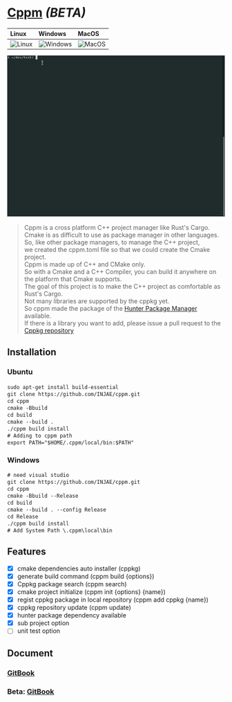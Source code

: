 
[Cppm](https://injae.github.io/cppm/) ***(BETA)*** 
========
|Linux|Windows|MacOS|
|:----|:------|:----|
![Linux](https://github.com/injae/cppm/workflows/Linux/badge.svg) | ![Windows](https://github.com/injae/cppm/workflows/Windows/badge.svg) | ![MacOS](https://github.com/injae/cppm/workflows/MacOS/badge.svg) |

![](cppm_demo.gif)
> Cppm is a cross platform C++ project manager like Rust's Cargo.   
> Cmake is as difficult to use as package manager in other languages.   
> So, like other package managers, to manage the C++ project,   
> we created the cppm.toml file so that we could create the Cmake project.   
> Cppm is made up of C++ and CMake only.   
> So with a Cmake and a C++ Compiler, you can build it anywhere on the platform that Cmake supports.  
> The goal of this project is to make the C++ project as comfortable as Rust's Cargo.  
> Not many libraries are supported by the cppkg yet.   
> So cppm made the package of the [Hunter Package Manager](https://github.com/ruslo/hunter) available.   
> If there is a library you want to add, please issue a pull request to the [Cppkg repository](https://github.com/injae/cppkg)  

## Installation
### Ubuntu
```
sudo apt-get install build-essential
git clone https://github.com/INJAE/cppm.git
cd cppm
cmake -Bbuild
cd build
cmake --build . 
./cppm build install
# Adding to cppm path
export PATH="$HOME/.cppm/local/bin:$PATH"
```
### Windows
```
# need visual studio 
git clone https://github.com/INJAE/cppm.git
cd cppm
cmake -Bbuild --Release
cd build
cmake --build . --config Release
cd Release
./cppm build install
# Add System Path \.cppm\local\bin
```

## Features
- [x] cmake dependencies auto installer (cppkg)
- [x] generate build command (cppm build {options})
- [x] Cppkg package search (cppm search)
- [x] cmake project initialize (cppm init {options} {name})
- [x] regist cppkg package in local repository (cppm add cppkg {name})
- [x] cppkg repository update (cppm update)
- [x] hunter package dependency available 
- [x] sub project option
- [ ] unit test option

## Document
### [GitBook](https://cppm.gitbook.io/project/)
### Beta: [GitBook](https://injae.github.io/cppm/)




